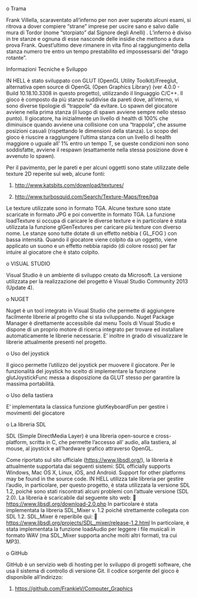 o	Trama

Frank Villella, scaraventato all’inferno per non aver superato alcuni esami, si ritrova a dover compiere “strane” imprese per uscire sano e salvo dalle mura di Tordor (nome “storpiato” dal Signore degli Anelli) .
L’inferno è diviso in tre stanze e ognuna di esse nasconde delle insidie che mettono a dura prova Frank. Quest’ultimo deve rimanere in vita fino al raggiungimento della stanza numero tre entro un tempo prestabilito ed impossessarsi del “drago rotante”. 

Informazioni Tecniche e Sviluppo

IN HELL è stato sviluppato con GLUT (OpenGL Utility Toolkit)/Freeglut, alternativa open source di OpenGL (Open Graphics Library) (ver 4.0.0 - Build 10.18.10.3308 in questo progetto), utilizzando il linguaggio C/C++.
Il gioco è composto da più stanze suddivise da pareti dove, all’interno, vi sono diverse tipologie di “trappole” da evitare. Lo spawn del giocatore avviene nella prima stanza (il luogo di spawn avviene sempre nello stesso punto). Il giocatore, ha inizialmente un livello di health di 100% che diminuisce quando avviene una collisione con una “trappola”, che assume posizioni casuali (rispettando le dimensioni della stanza). Lo scopo del gioco è riuscire a raggiungere l’ultima stanza con un livello di health maggiore o uguale all’ 1% entro un tempo T, se queste condizioni non sono soddisfatte, avviene il respawn (esattamente nella stessa posizione dove è avvenuto lo spawn).

Per il pavimento, per le pareti e per alcuni oggetti sono state utilizzate delle texture 2D reperite sul web, alcune fonti:

1.	http://www.katsbits.com/download/textures/

2.	http://www.turbosquid.com/Search/Texture-Maps/free/tga

Le texture utilizzate sono in formato TGA. Alcune texture sono state scaricate in formato JPG e poi convertite in formato TGA.
La funzione loadTexture si occupa di caricare le diverse texture e in particolare è stata utilizzata la funzione glGenTextures per caricare più texture con diverso nome.
Le stanze sono tutte dotate di un effetto nebbia ( GL_FOG )  con bassa intensità.
Quando il giocatore viene colpito da un oggetto, viene applicato un suono e un effetto nebbia rapido (di colore rosso) per far intuire al giocatore che è stato colpito. 

o	VISUAL STUDIO 

Visual Studio è un ambiente di sviluppo creato da Microsoft.
La versione utilizzata per la realizzazione del progetto è Visual Studio Community 2013 (Update 4).

o	NUGET

Nuget  è un tool integrato in Visual Studio che permette di aggiungere facilmente librerie al progetto che si sta sviluppando.
Nuget Package Manager è direttamente accessibile dal menu Tools di Visual Studio e dispone di un proprio motore di ricerca integrato per trovare ed installare automaticamente le librerie necessarie. E’ inoltre in grado di visualizzare le librerie attualmente presenti nel progetto.


o	Uso del joystick

Il gioco permette l’utilizzo del joystick per muovere il giocatore.
Per le funzionalità del joystick ho scelto di implementare la funzione glutJoystickFunc messa a disposizione da GLUT stesso per garantire la massima portabilità.

o	Uso della tastiera

E’ implementata la classica funzione glutKeyboardFun per gestire i movimenti del giocatore

o	La libreria SDL

SDL (Simple DirectMedia Layer) è una libreria open-source e cross-platform, scritta in C, che permette l’accesso all’ audio, alla tastiera, al mouse, al joystick e all’hardware grafico attraverso OpenGL.

Come riportato sul sito ufficiale (https://www.libsdl.org/), la libreria è attualmente supportata dai seguenti sistemi:
SDL officially supports Windows, Mac OS X, Linux, iOS, and Android. Support for other platforms may be found in the source code.
IN HELL utilizza tale libreria per gestire l’audio, in particolare, per questo progetto, è stata utilizzata la versione SDL 1.2, poiché sono stati riscontrati alcuni problemi con l’attuale versione (SDL 2.0).
La libreria è scaricabile dal seguente sito web:
	https://www.libsdl.org/download-2.0.php
In particolare è stata implementata la libreria SDL_Mixer v. 1.2 poiché strettamente collegata con SDL 1.2. 
SDL_Mixer è reperibile qui:
	https://www.libsdl.org/projects/SDL_mixer/release-1.2.html
In particolare, è stata implementata la funzione loadAudio per leggere i file musicali in formato WAV (ma SDL_Mixer supporta anche molti altri formati, tra cui MP3).

o	GitHub

GitHub è un servizio web di hosting per lo sviluppo di progetti software, che usa il sistema di controllo di versione Git. 
Il codice sorgente del gioco è disponibile all’indirizzo:

1. https://github.com/FrankieV/Computer_Graphics

